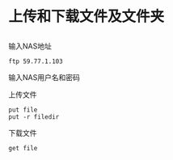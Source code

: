 # 上传和下载文件及文件夹

## 

输入NAS地址

```{plain}
ftp 59.77.1.103
```

输入NAS用户名和密码

上传文件
```{plain}
put file
put -r filedir
```

下载文件
```{plain}
get file
```